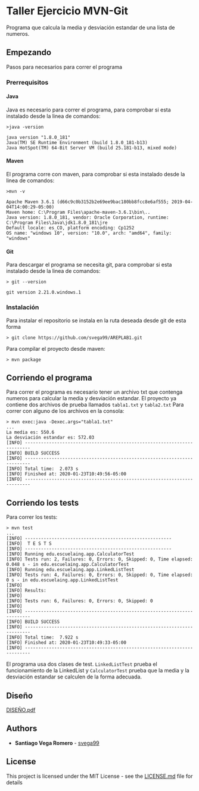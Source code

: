 # Taller Ejercicio MVN-Git

Programa que calcula la media y desviación estandar de una lista de numeros.

## Empezando

Pasos para necesarios para correr el programa 

### Prerrequisitos

#### Java
 Java es necesario para correr el programa, para comprobar si esta instalado desde la linea de comandos:

```
>java -version

java version "1.8.0_181"
Java(TM) SE Runtime Environment (build 1.8.0_181-b13)
Java HotSpot(TM) 64-Bit Server VM (build 25.181-b13, mixed mode)
```

#### Maven
El programa corre con maven, para comprobar si esta instalado desde la linea de comandos:

```
>mvn -v

Apache Maven 3.6.1 (d66c9c0b3152b2e69ee9bac180bb8fcc8e6af555; 2019-04-04T14:00:29-05:00)
Maven home: C:\Program Files\apache-maven-3.6.1\bin\..
Java version: 1.8.0_181, vendor: Oracle Corporation, runtime: C:\Program Files\Java\jdk1.8.0_181\jre
Default locale: es_CO, platform encoding: Cp1252
OS name: "windows 10", version: "10.0", arch: "amd64", family: "windows"
```

#### Git
Para descargar el programa se necesita git, para comprobar si esta instalado desde la linea de comandos:

```
> git --version

git version 2.21.0.windows.1
```

### Instalación

Para instalar el repositorio se instala en la ruta deseada desde git de esta forma

```
> git clone https://github.com/svega99/AREPLAB1.git

```
Para compilar el proyecto desde maven:

```
> mvn package
```
## Corriendo el programa

Para correr el programa es necesario tener un archivo txt que contenga numeros para calcular la media y desviación estandar. El proyecto ya contiene dos archivos de prueba llamados ```tabla1.txt``` y ```tabla2.txt```
Para correr con alguno de los archivos en la consola:

```
> mvn exec:java -Dexec.args="tabla1.txt"
...
La media es: 550.6
La desviación estandar es: 572.03
[INFO] ------------------------------------------------------------------------
[INFO] BUILD SUCCESS
[INFO] ------------------------------------------------------------------------
[INFO] Total time:  2.073 s
[INFO] Finished at: 2020-01-23T10:49:56-05:00
[INFO] ------------------------------------------------------------------------
```

## Corriendo los tests

Para correr los tests:

```
> mvn test
...
[INFO] -------------------------------------------------------
[INFO]  T E S T S
[INFO] -------------------------------------------------------
[INFO] Running edu.escuelaing.app.CalculatorTest
[INFO] Tests run: 2, Failures: 0, Errors: 0, Skipped: 0, Time elapsed: 0.048 s - in edu.escuelaing.app.CalculatorTest
[INFO] Running edu.escuelaing.app.LinkedListTest
[INFO] Tests run: 4, Failures: 0, Errors: 0, Skipped: 0, Time elapsed: 0 s - in edu.escuelaing.app.LinkedListTest
[INFO]
[INFO] Results:
[INFO]
[INFO] Tests run: 6, Failures: 0, Errors: 0, Skipped: 0
[INFO]
[INFO] ------------------------------------------------------------------------
[INFO] BUILD SUCCESS
[INFO] ------------------------------------------------------------------------
[INFO] Total time:  7.922 s
[INFO] Finished at: 2020-01-23T10:49:33-05:00
[INFO] ------------------------------------------------------------------------
```

El programa usa dos clases de test. ```LinkedListTest``` prueba el funcionamiento de la LinkedList y ```CalculatorTest``` prueba que la media y la desviación estandar se calculen de la forma adecuada.

## Diseño

[DISEÑO.pdf](DISEÑO.pdf)

## Authors

* **Santiago Vega Romero**  - [svega99](https://github.com/svega99)

## License

This project is licensed under the MIT License - see the [LICENSE.md](LICENSE.md) file for details
